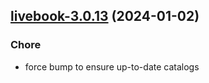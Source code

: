 

## [livebook-3.0.13](https://github.com/truecharts/charts/compare/livebook-3.0.12...livebook-3.0.13) (2024-01-02)

### Chore



- force bump to ensure up-to-date catalogs